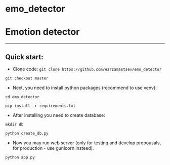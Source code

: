 # emo_detector
# Emotion detector
-----

## Quick start:

* Clone code:
`git clone https://github.com/earzamastsev/emo_detector`

`git checkout master`


* Next, you need to install python packages (recommend to use venv):

`cd emo_detector`

`pip install -r requirements.txt`

* After installing you need to create database:

`mkdir db`

`python create_db.py`

* Now you may run web server (only for testing and develop propousals, for production - use gunicorn insteed).

`python app.py`


